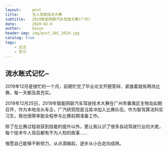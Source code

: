 ```yaml
---
layout:     post
title:      无人驾驶技术大赛
subtitle:   2019智能网联汽车驾驶大赛(广州)
date:       2020-02-6
author:     Gavyn
header-img: img/post_GAC_2019.jpg
catalog: true
tags:
    - 生活
    - 学习
---
```




## 流水账式记忆~

2019年12月是很忙的一个月，前期忙完了毕业论文开题答辩，紧接着就有两场比赛，每一天都及其充实。

2019年12月25日，2019年智能网联汽车驾驶技术大赛在广州市番禺区生物岛如期召开，作为本地龙头车企，广汽研究院首当其冲加入比赛队伍，作为智驾算法科实习生，我也很荣幸能全程参与比赛前期准备工作。

除了在比赛过程收获到技能的提升以外，更让我认识了很多自动驾驶行业的大佬，每个技术牛人背后都有不为人知的故事……

惟愿自己能够不断努力，从点滴做起，逐步从小白走向成熟。






